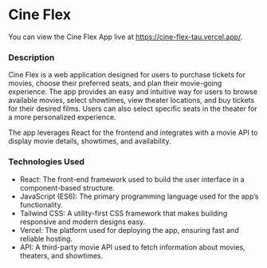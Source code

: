 # Cine Flex

You can view the Cine Flex App live at <a href="https://cine-flex-tau.vercel.app/" target="_blank">https://cine-flex-tau.vercel.app/</a>.

### Description
Cine Flex is a web application designed for users to purchase tickets for movies, choose their preferred seats, and plan their movie-going experience. The app provides an easy and intuitive way for users to browse available movies, select showtimes, view theater locations, and buy tickets for their desired films. Users can also select specific seats in the theater for a more personalized experience.

The app leverages React for the frontend and integrates with a movie API to display movie details, showtimes, and availability.

### Technologies Used
- React: The front-end framework used to build the user interface in a component-based structure.
- JavaScript (ES6): The primary programming language used for the app’s functionality.
- Tailwind CSS: A utility-first CSS framework that makes building responsive and modern designs easy.
- Vercel: The platform used for deploying the app, ensuring fast and reliable hosting.
- API: A third-party movie API used to fetch information about movies, theaters, and showtimes.
